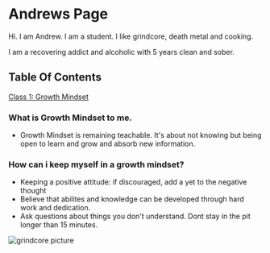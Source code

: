 # Andrews Page
Hi. I am Andrew. I am a student. I like grindcore, death metal and cooking.

I am a recovering addict and alcoholic with 5 years clean and sober.

## Table Of Contents
[Class 1: Growth Mindset](growthmindset.md)

### What is Growth Mindset to me.

- Growth Mindset is remaining teachable. It's about not knowing but being open to learn and grow and absorb new information.

### How can i keep myself in a growth mindset?

- Keeping a positive attitude: if discouraged, add a yet to the negative thought
- Believe that abilites and knowledge can be developed through hard work and dedication.
- Ask questions about things you don't understand. Dont stay in the pit longer than 15 minutes.

![grindcore picture](https://media2.fdncms.com/eastbayexpress/imager/u/blog/19153636/music2-4485801e2f182ab7.jpg?cb=1534297491)
